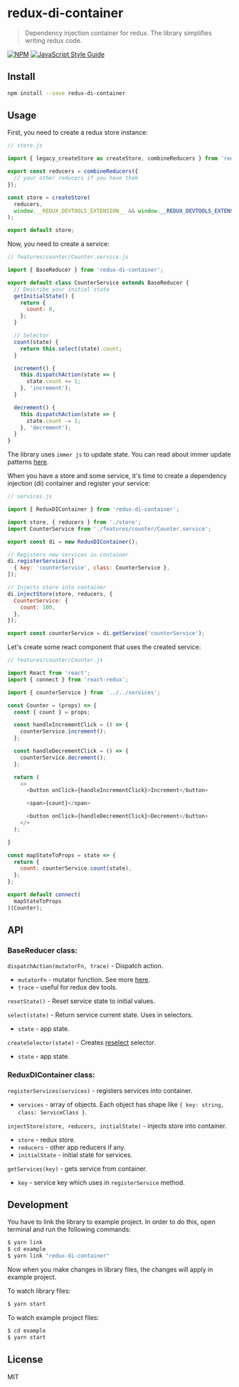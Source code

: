 # redux-di-container

> Dependency injection container for redux. The library simplifies writing redux code.

[![NPM](https://img.shields.io/npm/v/redux-di-container.svg)](https://www.npmjs.com/package/redux-di-container)
[![JavaScript Style Guide](https://img.shields.io/badge/code_style-standard-brightgreen.svg)](https://standardjs.com)

## Install

```bash
npm install --save redux-di-container
```

## Usage

First, you need to create a redux store instance:
```js
// store.js

import { legacy_createStore as createStore, combineReducers } from 'redux';

export const reducers = combineReducers({
  // your other reducers if you have them
});

const store = createStore(
  reducers,
  window.__REDUX_DEVTOOLS_EXTENSION__ && window.__REDUX_DEVTOOLS_EXTENSION__()
);

export default store;
```

Now, you need to create a service:
```js
// features/counter/Counter.service.js

import { BaseReducer } from 'redux-di-container';

export default class CounterService extends BaseReducer {
  // Describe your initial state
  getInitialState() {
    return {
      count: 0,
    };
  }

  // Selector
  count(state) {
    return this.select(state).count;
  }

  increment() {
    this.dispatchAction(state => {
      state.count += 1;
    }, 'increment');
  }

  decrement() {
    this.dispatchAction(state => {
      state.count -= 1;
    }, 'decrement');
  }
}
```
The library uses `immer js` to update state. You can read about immer update patterns
[here](https://immerjs.github.io/immer/update-patterns).

When you have a store and some service, it's time to create a dependency injection (di) container and register your service:

```js
// services.js

import { ReduxDIContainer } from 'redux-di-container';

import store, { reducers } from './store';
import CounterService from './features/counter/Counter.service';

export const di = new ReduxDIContainer();

// Registers new services in container
di.registerServices([
  { key: 'counterService', class: CounterService },
]);

// Injects store into container
di.injectStore(store, reducers, {
  CounterService: {
    count: 100,
  },
});

export const counterService = di.getService('counterService');
```

Let's create some react component that uses the created service:

```js
// features/counter/Counter.js

import React from 'react';
import { connect } from 'react-redux';

import { counterService } from '../../services';

const Counter = (props) => {
  const { count } = props;

  const handleIncrementClick = () => {
    counterService.increment();
  };

  const handleDecrementClick = () => {
    counterService.decrement();
  };

  return (
    <>
      <button onClick={handleIncrementClick}>Increment</button>

      <span>{count}</span>

      <button onClick={handleDecrementClick}>Decrement</button>
    </>
  );

}

const mapStateToProps = state => {
  return {
    count: counterService.count(state),
  };
};

export default connect(
  mapStateToProps
)(Counter);
```

## API

### BaseReducer class:

`dispatchAction(mutatorFn, trace)` - Dispatch action.
* `mutatorFn` - mutator function. See more [here](https://immerjs.github.io/immer/update-patterns).
* `trace` - useful for redux dev tools.

`resetState()` - Reset service state to initial values.

`select(state)` - Return service current state. Uses in selectors.
* `state` - app state.

`createSelector(state)` - Creates [reselect](https://github.com/reduxjs/reselect) selector.
* `state` - app state.

### ReduxDIContainer class:

`registerServices(services)` - registers services into container.
* `services` - array of objects. Each object has shape like `{ key: string, class: ServiceClass }`.

`injectStore(store, reducers, initialState)` - injects store into container.
* `store` - redux store.
* `reducers` - other app reducers if any.
* `initialState` - initial state for services.

`getServices(key)` - gets service from container.
* `key` - service key which uses in `registerService` method.

## Development

You have to link the library to example project. In order to do this, open terminal and run the following commands:

```bash
$ yarn link
$ cd example
$ yarn link "redux-di-container"
```

Now when you make changes in library files, the changes will apply in example project.

To watch library files:

```bash
$ yarn start
```

To watch example project files:

```bash
$ cd example
$ yarn start
```

## License

MIT
